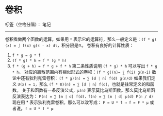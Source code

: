 ﻿# 卷积

标签（空格分隔）： 笔记

---

卷积看做两个函数的运算，如果用 `*` 表示它的运算符，那么一般定义是：`(f * g)(x) = ∫ f(x) g(τ - x) dτ`，积分限是`ℜ`。
卷积有良好的计算性质：
1. `f * g = g * f`
2. `(f * g) * h = f * (g * h)`
3. `f * (g + h) = f * g + f * h`
第二条性质说明 `(f * g) * h` 可以写出 `f * g * h`。
对应的离散范围内有相似形式的卷积：`(f * g)(n)= ∑ f(i) g(n-i)`
数论中还有狄利克雷卷积：`(f * g)(n) = ∑ [d | n] f(d) g(n/d)`
如果我们定义 `U(x) = 1`，那么 `(f * U)(n) = ∑ [d | n] f(d)`，也就是往常定义的和函数。
关于和函数有一条反演公式，`μ(n)` 表示莫比乌斯函数。那么莫比乌斯函反演表达为：
`F(n) = ∑ [n | d] f(d)，f(n) = ∑ [n | d] μ(d) F(n / d)`
现在用 * 表示狄利克雷卷积。那么可以改写成：
`F = U * f ⇒ f = F * μ`
或者说，`f = U * f * μ`
